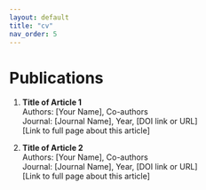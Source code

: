 ```yaml
---
layout: default
title: "cv"
nav_order: 5
---
```


# Publications

1. **Title of Article 1**  
   Authors: [Your Name], Co-authors  
   Journal: [Journal Name], Year, [DOI link or URL]  
   [Link to full page about this article]

2. **Title of Article 2**  
   Authors: [Your Name], Co-authors  
   Journal: [Journal Name], Year, [DOI link or URL]  
   [Link to full page about this article]